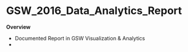# GSW_2016_Data_Analytics_Report

**Overview**

 * Documented Report in GSW Visualization & Analytics
 * 
